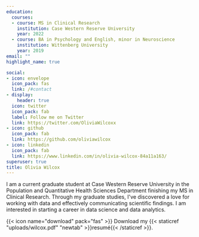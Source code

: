 ```yaml
---
education:
  courses:
  - course: MS in Clinical Research
    institution: Case Western Reserve University
    year: 2022
  - course: BA in Psychology and English, minor in Neuroscience
    institution: Wittenberg University
    year: 2019
email: ""
highlight_name: true

social:
- icon: envelope
  icon_pack: fas
  link: /#contact
- display:
    header: true
  icon: twitter
  icon_pack: fab
  label: Follow me on Twitter
  link: https://twitter.com/OliviaWilcoxx
- icon: github
  icon_pack: fab
  link: https://github.com/oliviawilcox
- icon: linkedin
  icon_pack: fab
  link: https://www.linkedin.com/in/olivia-wilcox-84a11a163/
superuser: true
title: Olivia Wilcox
---
```


I am a current graduate student at Case Western Reserve University in the Population and Quantitative Health Sciences Department finishing my MS in Clinical Research. Through my graduate studies, I've discovered a love for working with data and effectively communicating scientific findings. I am interested in starting a career in data science and data analytics. 



{{< icon name="download" pack="fas" >}} Download my {{< staticref "uploads/wilcox.pdf" "newtab" >}}resumé{{< /staticref >}}.
